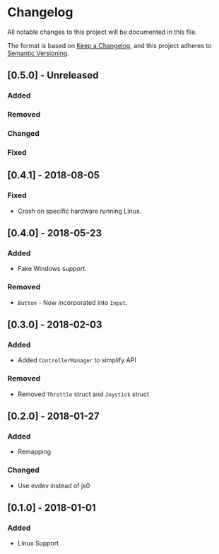 # Changelog
All notable changes to this project will be documented in this file.

The format is based on [Keep a Changelog](https://keepachangelog.com/en/1.0.0/),
and this project adheres to [Semantic Versioning](https://semver.org/spec/v2.0.0.html).

## [0.5.0] - Unreleased
### Added
### Removed
### Changed
### Fixed

## [0.4.1] - 2018-08-05
### Fixed
- Crash on specific hardware running Linux.

## [0.4.0] - 2018-05-23
### Added
- Fake Windows support.
### Removed
- `Button` - Now incorporated into `Input`.

## [0.3.0] - 2018-02-03
### Added
- Added `ControllerManager` to simplify API
### Removed
- Removed `Throttle` struct and `Joystick` struct

## [0.2.0] - 2018-01-27
### Added
- Remapping
### Changed
- Use evdev instead of js0

## [0.1.0] - 2018-01-01
### Added
- Linux Support
